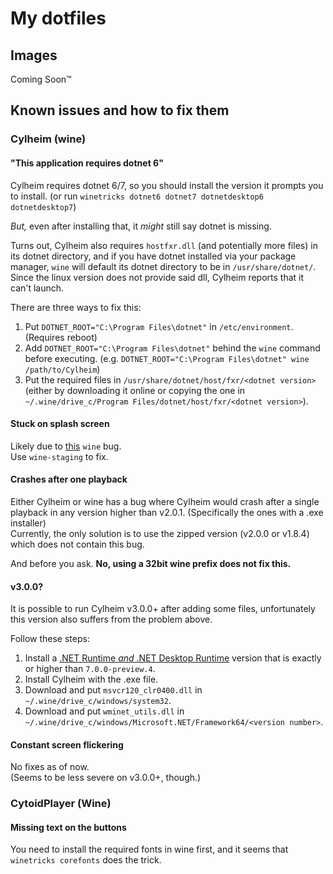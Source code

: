 # My dotfiles

## Images
Coming Soon™

## Known issues and how to fix them

### Cylheim (wine)

#### "This application requires dotnet 6"

Cylheim requires dotnet 6/7, so you should install the version it prompts you to install. (or run `winetricks dotnet6 dotnet7 dotnetdesktop6 dotnetdesktop7`)

*But,* even after installing that, it *might* still say dotnet is missing.

Turns out, Cylheim also requires `hostfxr.dll` (and potentially more files) in its dotnet directory, and if you have dotnet installed via your package manager, `wine` will default its dotnet directory to be in `/usr/share/dotnet/`. Since the linux version does not provide said dll, Cylheim reports that it can't launch.

There are three ways to fix this:

1. Put `DOTNET_ROOT="C:\Program Files\dotnet"` in `/etc/environment`. (Requires reboot)
2. Add `DOTNET_ROOT="C:\Program Files\dotnet"` behind the `wine` command before executing. (e.g. `DOTNET_ROOT="C:\Program Files\dotnet" wine /path/to/Cylheim`)
3. Put the required files in `/usr/share/dotnet/host/fxr/<dotnet version>` (either by downloading it online or copying the one in `~/.wine/drive_c/Program Files/dotnet/host/fxr/<dotnet version>`).

#### Stuck on splash screen
Likely due to [this](https://bugs.winehq.org/show_bug.cgi?id=52396) `wine` bug.\
Use `wine-staging` to fix.

#### Crashes after one playback
Either Cylheim or wine has a bug where Cylheim would crash after a single playback in any version higher than v2.0.1. (Specifically the ones with a .exe installer)\
Currently, the only solution is to use the zipped version (v2.0.0 or v1.8.4) which does not contain this bug.

And before you ask. **No, using a 32bit wine prefix does not fix this.**

#### v3.0.0?
It is possible to run Cylheim v3.0.0+ after adding some files, unfortunately this version also suffers from the problem above.

Follow these steps:
1. Install a [.NET Runtime *and* .NET Desktop Runtime](https://dotnet.microsoft.com/en-us/download/dotnet/7.0) version that is exactly or higher than `7.0.0-preview.4`.
2. Install Cylheim with the .exe file.
3. Download and put `msvcr120_clr0400.dll` in `~/.wine/drive_c/windows/system32`.
4. Download and put `wminet_utils.dll` in `~/.wine/drive_c/windows/Microsoft.NET/Framework64/<version number>`.

#### Constant screen flickering
No fixes as of now.\
(Seems to be less severe on v3.0.0+, though.)

### CytoidPlayer (Wine)

#### Missing text on the buttons
You need to install the required fonts in wine first, and it seems that `winetricks corefonts` does the trick.
